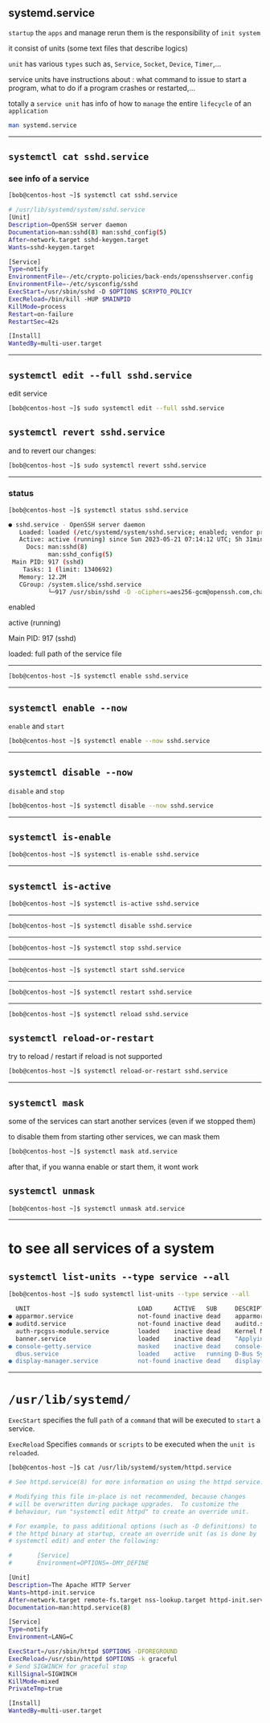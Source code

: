 
## systemd.service

`startup` the `apps` and manage rerun them is the responsibility of `init system`

it consist of units (some text files that describe logics)


`unit` has various `types` such as, `Service`, `Socket`, `Device`, `Timer`,...


service units have instructions about : what command to issue to start a program, what to do if a program crashes or restarted,...

totally a `service unit` has info of how to `manage` the entire `lifecycle` of an `application`

```bash
man systemd.service
```

________________________________________________________________________________________________

## `systemctl cat sshd.service`

### see info of a service

```bash
[bob@centos-host ~]$ systemctl cat sshd.service

# /usr/lib/systemd/system/sshd.service
[Unit]
Description=OpenSSH server daemon
Documentation=man:sshd(8) man:sshd_config(5)
After=network.target sshd-keygen.target
Wants=sshd-keygen.target

[Service]
Type=notify
EnvironmentFile=-/etc/crypto-policies/back-ends/opensshserver.config
EnvironmentFile=-/etc/sysconfig/sshd
ExecStart=/usr/sbin/sshd -D $OPTIONS $CRYPTO_POLICY
ExecReload=/bin/kill -HUP $MAINPID
KillMode=process
Restart=on-failure
RestartSec=42s

[Install]
WantedBy=multi-user.target
```

________________________________________________________________________________________________

## `systemctl edit --full sshd.service`

edit service

```bash
[bob@centos-host ~]$ sudo systemctl edit --full sshd.service
```

## `systemctl revert sshd.service`

and to revert our changes:


```bash
[bob@centos-host ~]$ sudo systemctl revert sshd.service
```

________________________________________________________________________________________________


### status

```bash
[bob@centos-host ~]$ systemctl status sshd.service

● sshd.service - OpenSSH server daemon
   Loaded: loaded (/etc/systemd/system/sshd.service; enabled; vendor preset: enabled)
   Active: active (running) since Sun 2023-05-21 07:14:12 UTC; 5h 31min ago
     Docs: man:sshd(8)
           man:sshd_config(5)
 Main PID: 917 (sshd)
    Tasks: 1 (limit: 1340692)
   Memory: 12.2M
   CGroup: /system.slice/sshd.service
           └─917 /usr/sbin/sshd -D -oCiphers=aes256-gcm@openssh.com,chacha20-poly1305@op>
```

enabled

active (running)

Main PID: 917 (sshd)

loaded: full path of the service file

________________________________________________________________________________________________




```bash
[bob@centos-host ~]$ systemctl enable sshd.service
```

________________________________________________________________________________________________


## `systemctl enable --now`

`enable` and `start`

```bash
[bob@centos-host ~]$ systemctl enable --now sshd.service
```

________________________________________________________________________________________________


## `systemctl disable --now`

`disable` and `stop`

```bash
[bob@centos-host ~]$ systemctl disable --now sshd.service
```

________________________________________________________________________________________________


## `systemctl is-enable`

```bash
[bob@centos-host ~]$ systemctl is-enable sshd.service
```

________________________________________________________________________________________________


## `systemctl is-active`

```bash
[bob@centos-host ~]$ systemctl is-active sshd.service
```

________________________________________________________________________________________________


```bash
[bob@centos-host ~]$ systemctl disable sshd.service
```

________________________________________________________________________________________________


```bash
[bob@centos-host ~]$ systemctl stop sshd.service
```

________________________________________________________________________________________________



```bash
[bob@centos-host ~]$ systemctl start sshd.service
```

________________________________________________________________________________________________



```bash
[bob@centos-host ~]$ systemctl restart sshd.service
```

________________________________________________________________________________________________



```bash
[bob@centos-host ~]$ systemctl reload sshd.service
```

## `systemctl reload-or-restart`

try to reload / restart if reload is not supported

```bash
[bob@centos-host ~]$ systemctl reload-or-restart sshd.service
```

________________________________________________________________________________________________


## `systemctl mask`

some of the services can start another services (even if we stopped them)

to disable them from starting other services, we can mask them

```bash
[bob@centos-host ~]$ systemctl mask atd.service
```

after that, if you wanna enable or start them, it wont work

## `systemctl unmask`


```bash
[bob@centos-host ~]$ systemctl unmask atd.service
```

________________________________________________________________________________________________


# to see all services of a system

## `systemctl list-units --type service --all`

```bash
[bob@centos-host ~]$ sudo systemctl list-units --type service --all

  UNIT                              LOAD      ACTIVE   SUB     DESCRIPTION              
● apparmor.service                  not-found inactive dead    apparmor.service         
● auditd.service                    not-found inactive dead    auditd.service           
  auth-rpcgss-module.service        loaded    inactive dead    Kernel Module supporting >
  banner.service                    loaded    inactive dead    "Applying banner for the >
● console-getty.service             masked    inactive dead    console-getty.service    
  dbus.service                      loaded    active   running D-Bus System Message Bus 
● display-manager.service           not-found inactive dead    display-manager.service  
```

________________________________________________________________________________________________

# `/usr/lib/systemd/`

`ExecStart` specifies the full `path` of a `command` that will be executed to `start` a service. 

`ExecReload` Specifies `commands` or `scripts` to be executed when the `unit is reloaded`. 


```bash
[bob@centos-host ~]$ cat /usr/lib/systemd/system/httpd.service

# See httpd.service(8) for more information on using the httpd service.

# Modifying this file in-place is not recommended, because changes
# will be overwritten during package upgrades.  To customize the
# behaviour, run "systemctl edit httpd" to create an override unit.

# For example, to pass additional options (such as -D definitions) to
# the httpd binary at startup, create an override unit (as is done by
# systemctl edit) and enter the following:

#       [Service]
#       Environment=OPTIONS=-DMY_DEFINE

[Unit]
Description=The Apache HTTP Server
Wants=httpd-init.service
After=network.target remote-fs.target nss-lookup.target httpd-init.service
Documentation=man:httpd.service(8)

[Service]
Type=notify
Environment=LANG=C

ExecStart=/usr/sbin/httpd $OPTIONS -DFOREGROUND
ExecReload=/usr/sbin/httpd $OPTIONS -k graceful
# Send SIGWINCH for graceful stop
KillSignal=SIGWINCH
KillMode=mixed
PrivateTmp=true

[Install]
WantedBy=multi-user.target
 
 ```
 
